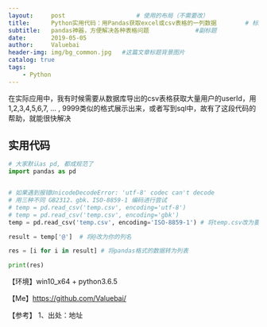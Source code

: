 ```yaml
---
layout:     post					# 使用的布局（不需要改）
title:      Python实用代码：用Pandas获取excel或csv表格的一列数据		# 标题
subtitle:   pandas神器，方便解决各种表格问题    			#副标题
date:       2019-05-05
author:     Valuebai
header-img: img/bg_common.jpg 	#这篇文章标题背景图片
catalog: true
tags:
    - Python
---
```


在实际应用中，我有时候需要从数据库导出的csv表格获取大量用户的userId，用1,2,3,4,5,6,7, ... , 9999类似的格式展示出来，或者写到sql中，故有了这段代码的帮助，就能很快解决

## 实用代码


```python
# 大家默认as pd, 都成规范了
import pandas as pd


# 如果遇到报错UnicodeDecodeError: 'utf-8' codec can't decode
# 用三种不同 GB2312、gbk、ISO-8859-1 编码进行尝试
# temp = pd.read_csv('temp.csv', encoding='utf-8')
# temp = pd.read_csv('temp.csv', encoding='gbk')
temp = pd.read_csv('temp.csv', encoding='ISO-8859-1') # 将temp.csv改为要读取的

result = temp['@']  # 将@改为你的列名

res = [i for i in result] # 将pandas格式的数据转为列表

print(res)
```


【环境】win10_x64 + python3.6.5


【Me】https://github.com/Valuebai/


【参考】
1、出处：地址